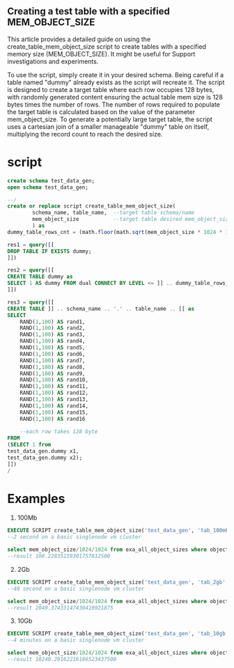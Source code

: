 ## Creating a test table with a specified MEM_OBJECT_SIZE 

This article provides a detailed guide on using the create_table_mem_object_size script to create tables with a specified memory size (MEM_OBJECT_SIZE). It might be useful for Support investigations and experiments.

To use the script, simply create it in your desired schema. Being careful if a table named "dummy" already exists as the script will recreate it. 
The script is designed to create a target table where each row occupies 128 bytes, with randomly generated content ensuring the actual table mem size is 128 bytes times the number of rows. 
The number of rows required to populate the target table is calculated based on the value of the parameter mem_object_size.
To generate a potentially large target table, the script uses a cartesian join of a smaller manageable "dummy" table on itself, multiplying the record count to reach the desired size.   

# script
```sql
create schema test_data_gen;
open schema test_data_gen;

--/
create or replace script create_table_mem_object_size(
        schema_name, table_name,  --target table schema/name
        mem_object_size           --target table desired mem_object_size 
        ) as 
dummy_table_rows_cnt = (math.floor(math.sqrt(mem_object_size * 1024 * 1024 / 128))) + 1

res1 = query([[
DROP TABLE IF EXISTS dummy;
]])

res2 = query([[
CREATE TABLE dummy as
SELECT 1 AS dummy FROM dual CONNECT BY LEVEL <= ]] .. dummy_table_rows_cnt .. [[;
]])

res3 = query([[
CREATE TABLE ]] .. schema_name .. '.' .. table_name .. [[ as
SELECT 
	RAND(1,100) AS rand1, 
	RAND(1,100) AS rand2,
	RAND(1,100) AS rand3,
	RAND(1,100) AS rand4,
	RAND(1,100) AS rand5,
	RAND(1,100) AS rand6,
	RAND(1,100) AS rand7,
	RAND(1,100) AS rand8,
	RAND(1,100) AS rand9,
	RAND(1,100) AS rand10, 
	RAND(1,100) AS rand11,
	RAND(1,100) AS rand12,
	RAND(1,100) AS rand13,
	RAND(1,100) AS rand14,
	RAND(1,100) AS rand15,
	RAND(1,100) AS rand16
	
	--each row takes 128 byte 
FROM 
(SELECT 1 from
test_data_gen.dummy x1,
test_data_gen.dummy x2);
]])
/
```

# Examples

1. 100Mb
```sql
EXECUTE SCRIPT create_table_mem_object_size('test_data_gen', 'tab_100mb', 100) WITH OUTPUT;
--2 second on a basic singlenode vm cluster

select mem_object_size/1024/1024 from exa_all_object_sizes where object_name = 'TAB_100MB' and ROOT_NAME = 'TEST_DATA_GEN'
--result 100.22835159301757812500
```

2. 2Gb
```sql
EXECUTE SCRIPT create_table_mem_object_size('test_data_gen', 'tab_2gb', 2048) WITH OUTPUT;
--40 second on a basic singlenode vm cluster

select mem_object_size/1024/1024 from exa_all_object_sizes where object_name = 'TAB_2GB' and ROOT_NAME = 'TEST_DATA_GEN'
--result 2049.37433147430419921875
```

3. 10Gb
```sql
EXECUTE SCRIPT create_table_mem_object_size('test_data_gen', 'tab_10gb', 10240) WITH OUTPUT;
--4 minutes on a basic singlenode vm cluster

select mem_object_size/1024/1024 from exa_all_object_sizes where object_name = 'TAB_10GB' and ROOT_NAME = 'TEST_DATA_GEN'
--result 10240.29162216186523437500
```
